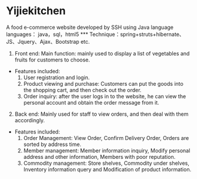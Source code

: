 # Yijiekitchen
  A  food e-commerce website developed by SSH using Java language
  languages： java，sql，html5 ***
Technique：spring+struts+hibernate、JS、Jquery、Ajax、Bootstrap etc. 
1. Front end: Main function: mainly used to display a list of vegetables and fruits for customers to choose.
- Features included: 
  1) User registration and login. 
  2) Product viewing and purchase: Customers can put the goods  into the shopping cart, and then check out the order.
  3) Order inquiry: after the user logs in to the website, he can view the personal account and obtain the order message from it.
2. Back end: Mainly used for staff to view orders, and then deal with them accordingly.
- Features included: 
  1) Order Management: View Order, Confirm Delivery Order, Orders are sorted by address time. 
  2) Member management: Member information inquiry, Modify personal address and other information, Members with poor reputation.     
  3) Commodity management: Store shelves, Commodity under shelves, Inventory information query and Modification of product information.

